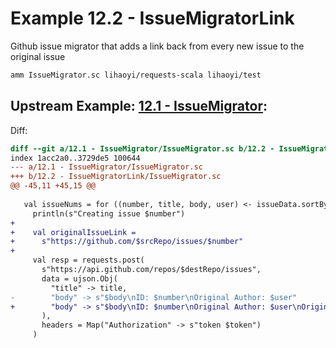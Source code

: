 # Example 12.2 - IssueMigratorLink
Github issue migrator that adds a link back from every new issue to the original
issue

```bash
amm IssueMigrator.sc lihaoyi/requests-scala lihaoyi/test
```

## Upstream Example: [12.1 - IssueMigrator](https://github.com/handsonscala/handsonscala/tree/v1/examples/12.1%20-%20IssueMigrator):
Diff:
```diff
diff --git a/12.1 - IssueMigrator/IssueMigrator.sc b/12.2 - IssueMigratorLink/IssueMigrator.sc
index 1acc2a0..3729de5 100644
--- a/12.1 - IssueMigrator/IssueMigrator.sc	
+++ b/12.2 - IssueMigratorLink/IssueMigrator.sc	
@@ -45,11 +45,15 @@
 
   val issueNums = for ((number, title, body, user) <- issueData.sortBy(_._1)) yield {
     println(s"Creating issue $number")
+
+    val originalIssueLink =
+      s"https://github.com/$srcRepo/issues/$number"
+
     val resp = requests.post(
       s"https://api.github.com/repos/$destRepo/issues",
       data = ujson.Obj(
         "title" -> title,
-        "body" -> s"$body\nID: $number\nOriginal Author: $user"
+        "body" -> s"$body\nID: $number\nOriginal Author: $user\nOriginal Issue: $originalIssueLink"
       ),
       headers = Map("Authorization" -> s"token $token")
     )
```
